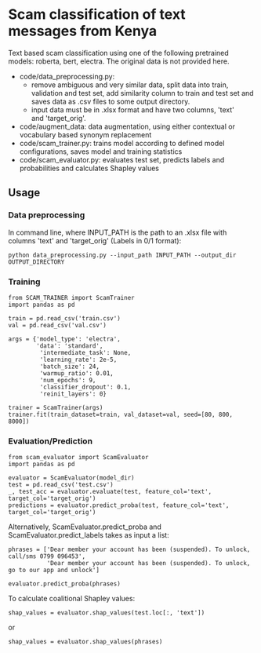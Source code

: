 # Scam classification of text messages from Kenya

Text based scam classification using one of the following pretrained models: roberta, bert, electra. 
The original data is not provided here. 
 



- code/data_preprocessing.py: 
     - remove ambiguous and very similar data, split data into train, validation and test set, add similarity column to train and test set and saves  data as .csv files to some output directory. 
     - input data must be in .xlsx format and have two columns, 'text'  
       and 'target_orig'. 
- code/augment_data: data augmentation, using either contextual or vocabulary based synonym replacement 
- code/scam_trainer.py: trains model according to defined model configurations, saves model and training statistics
- code/scam_evaluator.py: evaluates test set, predicts labels and probabilities and calculates Shapley values 

## Usage

### Data preprocessing 

In command line, where INPUT_PATH is the path to an .xlsx file with columns 'text' and 'target_orig' (Labels in 0/1 format):  

`python data_preprocessing.py --input_path INPUT_PATH --output_dir OUTPUT_DIRECTORY`

### Training 

```
from SCAM_TRAINER import ScamTrainer
import pandas as pd

train = pd.read_csv('train.csv')
val = pd.read_csv('val.csv')

args = {'model_type': 'electra',  
        'data': 'standard', 
         'intermediate_task': None, 
         'learning_rate': 2e-5, 
         'batch_size': 24,
         'warmup_ratio': 0.01, 
         'num_epochs': 9, 
         'classifier_dropout': 0.1,
         'reinit_layers': 0}

trainer = ScamTrainer(args)
trainer.fit(train_dataset=train, val_dataset=val, seed=[80, 800, 8000])
```

### Evaluation/Prediction

```
from scam_evaluator import ScamEvaluator
import pandas as pd

evaluator = ScamEvaluator(model_dir)
test = pd.read_csv('test.csv')
_, test_acc = evaluator.evaluate(test, feature_col='text', target_col='target_orig')
predictions = evaluator.predict_proba(test, feature_col='text', target_col='target_orig')
```

Alternatively, ScamEvaluator.predict_proba and ScamEvaluator.predict_labels takes as input a list: 
```
phrases = ['Dear member your account has been (suspended). To unlock, call/sms 0799 096453', 
           'Dear member your account has been (suspended). To unlock, go to our app and unlock']
           
evaluator.predict_proba(phrases)
```

To calculate coalitional Shapley values: 
```
shap_values = evaluator.shap_values(test.loc[:, 'text'])
```
or 
```
shap_values = evaluator.shap_values(phrases)
```


